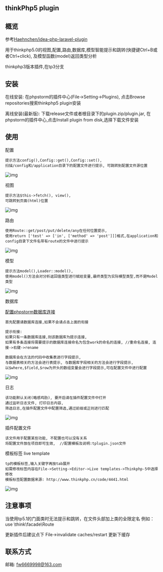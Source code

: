 thinkPhp5 plugin
------------------------------

## 概览

参考[Haehnchen/idea-php-laravel-plugin](https://github.com/Haehnchen/idea-php-laravel-plugin)

用于thinkphp5.0的视图,配置,路由,数据库,模型智能提示和跳转(快捷键Ctrl+B或者Ctrl+click), 及模型函数(model)返回类型分析

thinkphp3版本插件,在tp3分支

## 安装

在线安装: 在phpstorm的插件中心(File->Setting->Plugins), 点击Browse repositories搜索thinkphp5 plugin安装

离线安装(最新版): 下载release文件或者根目录下的plugin.zip/plugin.jar, 在phpstorm的插件中心,点击Install plugin from disk,选择下载文件安装

## 使用

配置
    
    提示方法config(),Config::get(),Config::set(),
    扫描/config和/application目录下的配置文件进行提示, 可跳转到配置文件源位置
![img](https://github.com/fw6669998/Thinkphp5-Plugin/blob/master/img/config.gif)

视图

    提示方法$this->fetch(), view(),
    可跳转到页面(html)位置
![img](https://github.com/fw6669998/Thinkphp5-Plugin/blob/master/img/view.gif)
    
路由
    
    使用Route::get/post/put/delete/any在任何位置提示, 
    使用return ['test' => ['in', ['method' => 'post']]]格式,在application和config目录下文件名带有route的文件中进行提示
![img](https://github.com/fw6669998/Thinkphp5-Plugin/blob/master/img/route.gif)
    
模型
    
    提示方法model(),Loader::model(),
    使用model()方法会对分析返回值类型进行赋给变量,最终类型为实际模型类型,而不是Model类型
![img](https://github.com/fw6669998/Thinkphp5-Plugin/blob/master/img/model.gif)

数据库

[配置phpstorm数据库连接](https://jingyan.baidu.com/article/0a52e3f4cee074bf62ed7208.html)

    首先配置请数据库连接,如果不会请点击上面的衔接
    
    提示衔接:
    如果只有一条数据库连接,则该数据库为提示连接, 
    如果有多条连接将需要提示的数据库连接命名为包含work的命名的连接, //重命名连接, 连接->右键->rename
     
    数据库会在方法的代码中收集表进行字段提示,
    与数据表相关的方法会进行表提示, 与数据库字段相关的方法会进行字段提示, 
    以$where,$field,$row为开头的数组变量会进行字段提示,可在配置文件中进行配置
![img](https://github.com/fw6669998/Thinkphp5-Plugin/blob/master/img/db.gif)

日志
    
    该功能默认关闭(略感鸡肋), 要开启请在插件配置文件中打开
    通过监听日志文件, 打印日志内容,
    筛选日志,在插件配置文件中配置筛选,通过前缀或正则进行匹配  
![img](https://github.com/fw6669998/Thinkphp5-Plugin/blob/master/img/log.gif)
     
插件配置文件
    
    该文件用于配置某些功能, 不配置也可以没有关系
    将配置文件放在项目即可生效,  //配置模板及说明:tplugin.json文件

模板标签 live template
    
    tp的模板标签,输入关键字再按tab展开
    如需修改标签内容在File->Setting->Editor->Live templates->Thinkphp-5中选择修改
    模板标签配置数据来源: http://www.thinkphp.cn/code/4441.html
![img](https://github.com/fw6669998/Thinkphp5-Plugin/blob/master/img/tplt.gif)

## 注意事项
当使用tp5.1的门面类时无法提示和跳转，在文件头部加上类的全限定名 例如：use \think\facade\Route

更新插件后建议点下 File->invalidate caches/restart 更新下缓存
    
## 联系方式

邮箱: fw6669998@163.com
